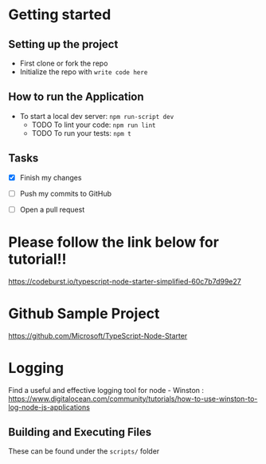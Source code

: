 
# Getting started

## Setting up the project
- First clone or fork the repo
- Initialize the repo with `write code here`

## How to run the Application
- To start a local dev server: `npm run-script dev`
    -  TODO To lint your code: `npm run lint`
    -  TODO To run your tests: `npm t`

## Tasks
- [x] Finish my changes
- [ ] Push my commits to GitHub
- [ ] Open a pull request


# Please follow the link below for tutorial!!
https://codeburst.io/typescript-node-starter-simplified-60c7b7d99e27
# Github Sample Project
https://github.com/Microsoft/TypeScript-Node-Starter

# Logging
Find a useful and effective logging tool for node
    - Winston : https://www.digitalocean.com/community/tutorials/how-to-use-winston-to-log-node-js-applications

## Building and Executing Files
These can be found under the `scripts/` folder
